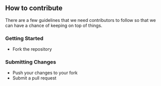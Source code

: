 ## How to contribute

There are a few guidelines that we need contributors to follow so that we can have a chance of keeping on top of things.

### Getting Started

- Fork the repository

### Submitting Changes

- Push your changes to your fork
- Submit a pull request